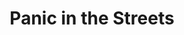 ---
title: "Panic in the Streets"
year: 1950
rating: 4
stars: "★★★★"
rewatched: false
permalink: "panic-in-the-streets"
watched_on: 2023-06-20
---